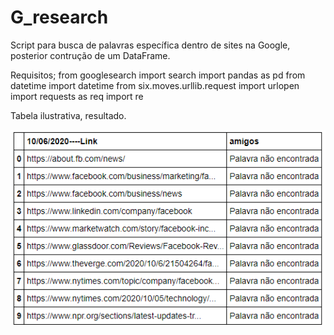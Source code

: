 # G_research

Script para busca de palavras específica dentro de sites na Google, posterior contrução de um DataFrame. 

Requisitos; 
from googlesearch import search 
import pandas as pd
from datetime import datetime
from six.moves.urllib.request import urlopen
import requests as req
import re

Tabela ilustrativa, resultado. 

![image](https://github.com/vlsantos-bit/G_research/blob/main/tabela_g.png)
